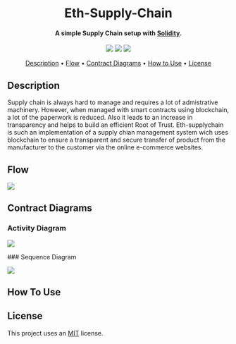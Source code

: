 <h1 align="center">
  <br>
  Eth-Supply-Chain
  <br>
</h1>

<h4 align="center">A simple Supply Chain setup with <a href="https://docs.soliditylang.org/en/v0.8.4/" target="_blank">Solidity</a>.</h4>

<p align="center">
  <a >
    <img src="https://img.shields.io/badge/dependencies-up%20to%20date-brightgreen.svg">
       
  </a>
  <a href="https://github.com/rishav4101/eth-supplychain/issues"><img src="https://img.shields.io/github/issues/rishav4101/eth-supplychain.svg"></a>
  
  <a href="https://opensource.org/licenses/MIT">
    <img src="https://img.shields.io/badge/license-MIT-green.svg">
  </a>
</p>

<p align="center">
  <a href="#description">Description</a> •
  <a href="#flow">Flow</a> •
  <a href="#contract-diagrams">Contract Diagrams</a> •
  <a href="#how-to-use">How to Use</a> •
  <a href="#license">License</a>
</p>

## Description
Supply chain is always hard to manage and requires a lot of admistrative machinery. However, when managed with smart contracts using blockchain, a lot of the paperwork is reduced.
Also it leads to an increase in transparency and helps to build an efficient Root of Trust. Eth-supplychain is such an implementation of a supply chian management system wich uses 
blockchain to ensure a transparent and secure transfer of product from the manufacturer to the customer via the online e-commerce websites.

## Flow
<p align="centre">
  <a>
    <img src="https://github.com/rishav4101/eth-supplychain/blob/main/images/flow.jpeg?raw=true">
  </a>
</p>

## Contract Diagrams
### Activity Diagram
<p align="centre">
  <a>
    <img src="https://github.com/rishav4101/eth-supplychain/blob/main/images/activity.png?raw=true">
  </a>
</p>
### Sequence Diagram
<p align="centre">
  <a>
    <img src="https://github.com/rishav4101/eth-supplychain/blob/main/images/sequence.png?raw=true">
  </a>
</p>

## How To Use

## License
This project uses an [MIT](https://opensource.org/licenses/MIT) license.
